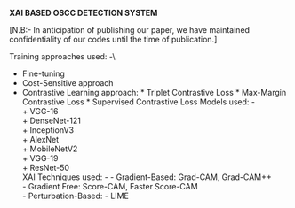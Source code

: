 **XAI BASED OSCC DETECTION SYSTEM**

[N.B:- In anticipation of publishing our paper, we have maintained confidentiality of our codes until the time of publication.]

Training approaches used: -\
* Fine-tuning
* Cost-Sensitive approach
* Contrastive Learning approach:
            * Triplet Contrastive Loss
            * Max-Margin Contrastive Loss
            * Supervised Contrastive Loss
Models used: -\
            + VGG-16\
            + DenseNet-121\
            + InceptionV3\
            + AlexNet\
            + MobileNetV2\
            + VGG-19\
            + ResNet-50\
XAI Techniques used: -
            - Gradient-Based: Grad-CAM, Grad-CAM++\
            - Gradient Free: Score-CAM, Faster Score-CAM\
            - Perturbation-Based: - LIME
